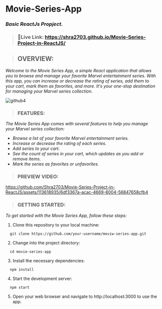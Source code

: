 # Movie-Series-App
### *Basic ReactJs Propject.*

> ### 🔗Live Link: https://shra2703.github.io/Movie-Series-Project-in-ReactJS/

> ## OVERVIEW:
*Welcome to the Movie Series App, a simple React application that allows you to browse and manage your favorite Marvel entertainment series. With this app, you can increase or decrease the rating of series, add them to your cart, mark them as favorites, and more. It's your one-stop destination for managing your Marvel series collection.*

![github4](https://github.com/Shra2703/Movie-Series-Project-in-ReactJS/assets/113618935/4811fee9-d9bb-4a02-832d-87f4126f6723)

> ### FEATURES:
*The Movie Series App comes with several features to help you manage your Marvel series collection:*

- *Browse a list of your favorite Marvel entertainment series.*
- *Increase or decrease the rating of each series.*
- *Add series to your cart.*
- *See the count of series in your cart, which updates as you add or remove items.*
- *Mark the series as favorites or unfavorites.*

> ### PREVIEW VIDEO:
https://github.com/Shra2703/Movie-Series-Project-in-ReactJS/assets/113618935/6df3367a-acac-4669-8004-56847658cfb4

> ### GETTING STARTED:
*To get started with the Movie Series App, follow these steps:*

1) Clone this repository to your local machine:

``` shell
  git clone https://github.com/your-username/moviw-series-app.git
```
2) Change into the project directory:

``` shell
  cd movie-series-app
```

3) Install the necessary dependencies:

``` shell
  npm install
```
4) Start the development server:

``` shell
  npm start
```
5) Open your web browser and navigate to http://localhost:3000 to use the app.
